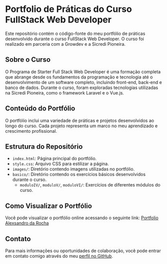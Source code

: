 # Portfolio de Práticas do Curso FullStack Web Developer

Este repositório contém o código-fonte do meu portfólio de práticas desenvolvido durante o curso FullStack Web Developer. O curso foi realizado em parceria com a Growdev e a Sicredi Pioneira.

## Sobre o Curso

O Programa de Starter Full Stack Web Developer é uma formação completa que abrange desde os fundamentos da programação e tecnologia até o desenvolvimento de um software completo, incluindo front-end, back-end e banco de dados. Durante o curso, foram exploradas tecnologias utilizadas na Sicredi Pioneira, como o framework Laravel e o Vue.js.

## Conteúdo do Portfólio

O portfólio inclui uma variedade de práticas e projetos desenvolvidos ao longo do curso. Cada projeto representa um marco no meu aprendizado e crescimento profissional.

## Estrutura do Repositório

- `index.html`: Página principal do portfólio.
- `style.css`: Arquivo CSS para estilizar a página.
- `images/`: Diretório contendo imagens utilizadas no portfólio.
- `basico/`: Diretório contendo os exercícios básicos desenvolvidos durante o curso.
  - `moduloIV/`, `moduloV/`, `moduloVI/`: Exercícios de diferentes módulos do curso.

## Como Visualizar o Portfólio

Você pode visualizar o portfólio online acessando o seguinte link: [Portfolio Alexsandro da Rocha](https://alexsandrodarocha.github.io/praticasportfoliofs/)

## Contato

Para mais informações ou oportunidades de colaboração, você pode entrar em contato comigo através do meu [perfil no GitHub](https://github.com/alexsandrodarocha).

